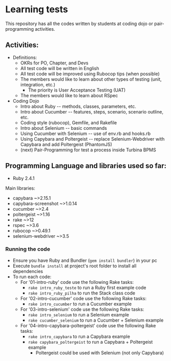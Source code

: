 # Learning tests

This repository has all the codes written by students at coding dojo or pair-programming activities.

## Activities:
- Definitions:
    - OKRs for PO, Chapter, and Devs
    - All test code will be written in English
    - All test code will be improved using Rubocop tips (when possible)
    - The members would like to learn about other types of testing (unit, integration, etc.)
        - The priority is User Acceptance Testing (UAT)
    - The members would like to learn about RSpec
- Coding Dojo
    - Intro about Ruby -- methods, classes, parameters, etc.
    - Intro about Cucumber -- features, steps, scenario, scenario outline, etc.
    - Coding style (rubocop), Gemfile, and Rakefile
    - Intro about Selenium -- basic commands
    - Using Cucumber with Selenium -- use of env.rb and hooks.rb
    - Using Capybara and Poltergeist -- replace Selenium-Webdriver with Capybara and add Poltergeist (PhantomJS)
    - (next) Pair-Programming for test a process inside Turbina BPMS

## Programming Language and libraries used so far:

  - Ruby 2.4.1

Main libraries:
- capybara            ~>2.15.1
- capybara-screenshot ~>1.0.14
- cucumber            ~>2.4
- poltergeist         ~>1.16
- rake                ~>12
- rspec               ~>3.6
- rubocop             ~>0.49.1
- selenium-webdriver  ~>3.5

### Running the code
- Ensure you have Ruby and Bundler (`gem install bundler`) in your pc
- Execute `bundle install` at project's root folder to install all dependencies
- To run each code:
    - For '01-intro-ruby' code use the following Rake tasks:
        - `rake intro_ruby_teste` to run a Ruby first example code
        - `rake intro_ruby_pilha` to run the Stack class code
    - For '02-intro-cucumber' code use the following Rake tasks:
        - `rake intro_cucumber` to run a Cucumber example
    - For '03-intro-selenium' code use the following Rake tasks:
        - `rake intro_selenium` to run a Selenium example
        - `rake cucumber_selenium` to run a Cucumber + Selenium example
    - For '04-intro-capybara-poltergeist' code use the following Rake tasks:
        - `rake intro_capybara` to run a Capybara example
        - `rake capybara_poltergeist` to run a Capybara + Poltergeist example
            - Poltergeist could be used with Selenium (not only Capybara)